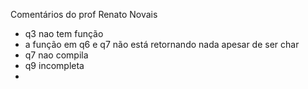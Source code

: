 Comentários do prof Renato Novais
- q3 nao tem função
- a função em q6 e q7 não está retornando nada apesar de ser char
- q7 nao compila
- q9 incompleta
- 